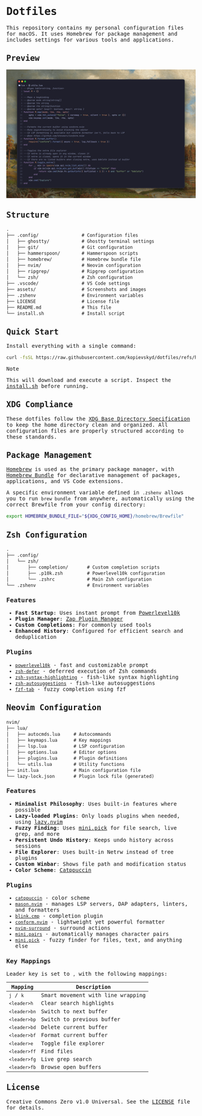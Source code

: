 <samp>

# Dotfiles

This repository contains my personal configuration files for macOS. It uses Homebrew for package management and includes settings for various tools and applications.

## Preview

![Screenshot](assets/screenshot.png)

## Structure

```
.
├── .config/                # Configuration files
│   ├── ghostty/            # Ghostty terminal settings
│   ├── git/                # Git configuration
│   ├── hammerspoon/        # Hammerspoon scripts
│   ├── homebrew/           # Homebrew bundle file
│   ├── nvim/               # Neovim configuration
│   ├── ripgrep/            # Ripgrep configuration
│   └── zsh/                # Zsh configuration
├── .vscode/                # VS Code settings
├── assets/                 # Screenshots and images
├── .zshenv                 # Environment variables
├── LICENSE                 # License file
├── README.md               # This file
└── install.sh              # Install script
```

## Quick Start

Install everything with a single command:

```sh
curl -fsSL https://raw.githubusercontent.com/kopievskyd/dotfiles/refs/heads/main/install.sh | bash
```

> [!NOTE]
> This will download and execute a script. Inspect the [install.sh](install.sh) before running.

## XDG Compliance
These dotfiles follow the [XDG Base Directory Specification](https://specifications.freedesktop.org/basedir-spec/latest/) to keep the home directory clean and organized. All configuration files are properly structured according to these standards.

## Package Management

[Homebrew](https://brew.sh/) is used as the primary package manager, with [Homebrew Bundle](https://docs.brew.sh/Brew-Bundle-and-Brewfile) for declarative management of packages, applications, and VS Code extensions.

A specific environment variable defined in `.zshenv` allows you to run `brew bundle` from anywhere, automatically using the correct Brewfile from your config directory:

```sh
export HOMEBREW_BUNDLE_FILE="${XDG_CONFIG_HOME}/homebrew/Brewfile"
```

## Zsh Configuration

```
.
├── .config/
│   └── zsh/
│       ├── completion/       # Custom completion scripts
│       ├── .p10k.zsh         # Powerlevel10k configuration
│       └── .zshrc            # Main Zsh configuration
└── .zshenv                   # Environment variables
```

### Features

- **Fast Startup**: Uses instant prompt from [Powerlevel10k](https://github.com/romkatv/powerlevel10k)
- **Plugin Manager**: [Zap Plugin Manager](https://github.com/zap-zsh/zap)
- **Custom Completions**: For commonly used tools
- **Enhanced History**: Configured for efficient search and deduplication

### Plugins

- [`powerlevel10k`](https://github.com/romkatv/powerlevel10k) - fast and customizable prompt
- [`zsh-defer`](https://github.com/romkatv/zsh-defer) - deferred execution of Zsh commands
- [`zsh-syntax-highlighting`](https://github.com/zsh-users/zsh-syntax-highlighting) - fish-like syntax highlighting
- [`zsh-autosuggestions`](https://github.com/zsh-users/zsh-autosuggestions) - fish-like autosuggestions
- [`fzf-tab`](https://github.com/Aloxaf/fzf-tab) - fuzzy completion using fzf

## Neovim Configuration

```
nvim/
├── lua/
│   ├── autocmds.lua     # Autocommands
│   ├── keymaps.lua      # Key mappings
│   ├── lsp.lua          # LSP configuration
│   ├── options.lua      # Editor options
│   ├── plugins.lua      # Plugin definitions
│   └── utils.lua        # Utility functions
├── init.lua             # Main configuration file
└── lazy-lock.json       # Plugin lock file (generated)
```

### Features

- **Minimalist Philosophy**: Uses built-in features where possible
- **Lazy-loaded Plugins**: Only loads plugins when needed, using [lazy.nvim](https://github.com/folke/lazy.nvim)
- **Fuzzy Finding**: Uses [mini.pick](https://github.com/echasnovski/mini.pick) for file search, live grep, and more
- **Persistent Undo History**: Keeps undo history across sessions
- **File Explorer**: Uses built-in Netrw instead of tree plugins
- **Custom Winbar**: Shows file path and modification status
- **Color Scheme**: [Catppuccin](https://github.com/catppuccin/nvim)

### Plugins

- [`catppuccin`](https://github.com/catppuccin/nvim) - color scheme
- [`mason.nvim`](https://github.com/mason-org/mason.nvim) - manages LSP servers, DAP adapters, linters, and formatters
- [`blink.cmp`](https://github.com/Saghen/blink.cmp) - completion plugin
- [`conform.nvim`](https://github.com/stevearc/conform.nvim) - lightweight yet powerful formatter
- [`nvim-surround`](https://github.com/kylechui/nvim-surround) - surround actions
- [`mini.pairs`](https://github.com/echasnovski/mini.pairs) - automatically manages character pairs
- [`mini.pick`](https://github.com/echasnovski/mini.pick) - fuzzy finder for files, text, and anything else

### Key Mappings

Leader key is set to `,` with the following mappings:

|Mapping|Description|
|---|---|
|`j` / `k`|Smart movement with line wrapping|
|`<leader>h`|Clear search highlights|
|`<leader>bn`|Switch to next buffer|
|`<leader>bp`|Switch to previous buffer|
|`<leader>bd`|Delete current buffer|
|`<leader>bf`|Format current buffer|
|`<leader>e`|Toggle file explorer|
|`<leader>ff`|Find files|
|`<leader>fg`|Live grep search|
|`<leader>fb`|Browse open buffers|

## License

Creative Commons Zero v1.0 Universal. See the [LICENSE](LICENSE) file for details.

</samp>
